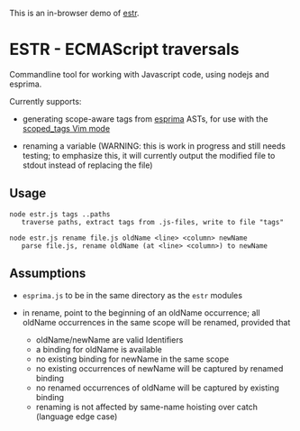 
This is an in-browser demo of [estr](https://github.com/clausreinke/estr). 

ESTR - ECMAScript traversals
============================

Commandline tool for working with Javascript code, using nodejs and esprima.

Currently supports:

- generating scope-aware tags from [esprima](http://esprima.org/) ASTs, for use with the [scoped_tags Vim mode](https://github.com/clausreinke/scoped_tags)

- renaming a variable (WARNING: this is work in progress and still needs testing; to emphasize this, it will currently output the modified file to stdout instead of replacing the file)

Usage
-----

```
node estr.js tags ..paths
   traverse paths, extract tags from .js-files, write to file "tags"

node estr.js rename file.js oldName <line> <column> newName
   parse file.js, rename oldName (at <line> <column>) to newName

```

Assumptions
-----------

- `esprima.js` to be in the same directory as the `estr` modules

- in rename, <line> <column> point to the beginning of an oldName occurrence;
  all oldName occurrences in the same scope will be renamed, provided that

  - oldName/newName are valid Identifiers
  - a binding for oldName is available
  - no existing binding for newName in the same scope
  - no existing occurrences of newName will be captured by renamed binding
  - no renamed occurrences of oldName will be captured by existing binding
  - renaming is not affected by same-name hoisting over catch (language edge case)

